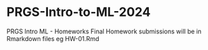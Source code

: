 # PRGS-Intro-to-ML-2024
PRGS Intro ML - Homeworks
Final Homework submissions will be in Rmarkdown files eg HW-01.Rmd
